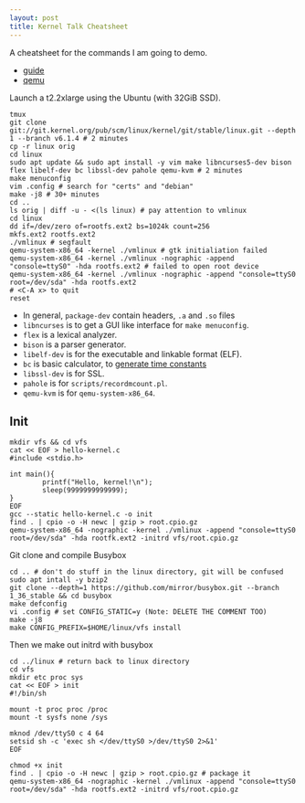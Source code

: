 ```yaml
---
layout: post
title: Kernel Talk Cheatsheet
---
```

A cheatsheet for the commands I am going to demo.

- [guide](https://nickdesaulniers.github.io/blog/2018/10/24/booting-a-custom-linux-kernel-in-qemu-and-debugging-it-with-gdb/)
- [qemu](https://fadeevab.com/how-to-setup-qemu-output-to-console-and-automate-using-shell-script/)

Launch a t2.2xlarge using the Ubuntu (with 32GiB SSD). 
```
tmux
git clone git://git.kernel.org/pub/scm/linux/kernel/git/stable/linux.git --depth 1 --branch v6.1.4 # 2 minutes
cp -r linux orig 
cd linux
sudo apt update && sudo apt install -y vim make libncurses5-dev bison flex libelf-dev bc libssl-dev pahole qemu-kvm # 2 minutes
make menuconfig 
vim .config # search for "certs" and "debian"
make -j8 # 30+ minutes
cd ..
ls orig | diff -u - <(ls linux) # pay attention to vmlinux
cd linux
dd if=/dev/zero of=rootfs.ext2 bs=1024k count=256
mkfs.ext2 rootfs.ext2
./vmlinux # segfault
qemu-system-x86_64 -kernel ./vmlinux # gtk initialiation failed
qemu-system-x86_64 -kernel ./vmlinux -nographic -append "console=ttyS0" -hda rootfs.ext2 # failed to open root device
qemu-system-x86_64 -kernel ./vmlinux -nographic -append "console=ttyS0 root=/dev/sda" -hda rootfs.ext2
# <C-A x> to quit
reset
```
- In general, `package-dev` contain headers, `.a` and `.so` files
- `libncurses` is to get a GUI like interface for `make menuconfig`. 
- `flex` is a lexical analyzer.
- `bison` is a parser generator.
- `libelf-dev` is for the executable and linkable format (ELF).
- `bc` is basic calculator, to [generate time constants](https://unix.stackexchange.com/questions/439482/why-is-bc-required-to-build-the-linux-kernel)
- `libssl-dev` is for SSL.
- `pahole` is for `scripts/recordmcount.pl`. 
- `qemu-kvm` is for `qemu-system-x86_64`.

## Init
```
mkdir vfs && cd vfs
cat << EOF > hello-kernel.c
#include <stdio.h>

int main(){
        printf("Hello, kernel!\n");
        sleep(9999999999999);
}
EOF
gcc --static hello-kernel.c -o init
find . | cpio -o -H newc | gzip > root.cpio.gz
qemu-system-x86_64 -nographic -kernel ./vmlinux -append "console=ttyS0 root=/dev/sda" -hda rootfk.ext2 -initrd vfs/root.cpio.gz 
```

Git clone and compile Busybox
```
cd .. # don't do stuff in the linux directory, git will be confused
sudo apt intall -y bzip2
git clone --depth=1 https://github.com/mirror/busybox.git --branch 1_36_stable && cd busybox
make defconfig 
vi .config # set CONFIG_STATIC=y (Note: DELETE THE COMMENT TOO)
make -j8
make CONFIG_PREFIX=$HOME/linux/vfs install
```
Then we make out initrd with busybox 
```
cd ../linux # return back to linux directory
cd vfs
mkdir etc proc sys
cat << EOF > init                              
#!/bin/sh
                           
mount -t proc proc /proc
mount -t sysfs none /sys
                                                      
mknod /dev/ttyS0 c 4 64
setsid sh -c 'exec sh </dev/ttyS0 >/dev/ttyS0 2>&1'
EOF                                                   

chmod +x init 
find . | cpio -o -H newc | gzip > root.cpio.gz # package it
qemu-system-x86_64 -nographic -kernel ./vmlinux -append "console=ttyS0 root=/dev/sda" -hda rootfs.ext2 -initrd vfs/root.cpio.gz 
```
